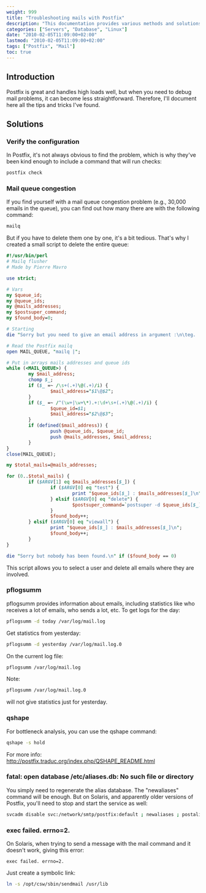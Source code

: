 ```yaml
---
weight: 999
title: "Troubleshooting mails with Postfix"
description: "This documentation provides various methods and solutions for troubleshooting mail server problems, especially in Postfix environments."
categories: ["Servers", "Database", "Linux"]
date: "2010-02-05T11:09:00+02:00"
lastmod: "2010-02-05T11:09:00+02:00"
tags: ["Postfix", "Mail"]
toc: true
---
```


## Introduction

Postfix is great and handles high loads well, but when you need to debug mail problems, it can become less straightforward. Therefore, I'll document here all the tips and tricks I've found.

## Solutions

### Verify the configuration

In Postfix, it's not always obvious to find the problem, which is why they've been kind enough to include a command that will run checks:

```bash
postfix check
```

### Mail queue congestion

If you find yourself with a mail queue congestion problem (e.g., 30,000 emails in the queue), you can find out how many there are with the following command:

```bash
mailq
```

But if you have to delete them one by one, it's a bit tedious. That's why I created a small script to delete the entire queue:

```perl
#!/usr/bin/perl
# Mailq flusher
# Made by Pierre Mavro

use strict;

# Vars
my $queue_id;
my @queue_ids;
my @mails_addresses;
my $postsuper_command;
my $found_body=0;

# Starting
die "Sorry but you need to give an email address in argument :\n\teg. ./queue_flush_users.pl <viewall|test|delete> <user_mail>\n" if (! defined($ARGV[0]));

# Read the Postfix mailq
open MAIL_QUEUE, "mailq |";

# Put in arrays mails addresses and queue ids
while (<MAIL_QUEUE>) {
        my $mail_address;
        chomp $_;
        if ($_ =~ /\s+(.+)\@(.+)/i) {
                $mail_address="$1\@$2";
        }
        if ($_ =~ /^(\w+|\w+\*).+:\d+\s+(.+)\@(.+)/i) {
                $queue_id=$1;
                $mail_address="$2\@$3";
        }
        if (defined($mail_address)) {
                push @queue_ids, $queue_id;
                push @mails_addresses, $mail_address;
        }
}
close(MAIL_QUEUE);

my $total_mails=@mails_addresses;

for (0..$total_mails) {
        if ($ARGV[1] eq $mails_addresses[$_]) {
                if ($ARGV[0] eq "test") {
                        print "$queue_ids[$_] : $mails_addresses[$_]\n";
                } elsif ($ARGV[0] eq "delete") {
                        $postsuper_command=`postsuper -d $queue_ids[$_]`;
                }
                $found_body++;
        } elsif ($ARGV[0] eq "viewall") {
                print "$queue_ids[$_] : $mails_addresses[$_]\n";
                $found_body++;
        }
}

die "Sorry but nobody has been found.\n" if ($found_body == 0)
```

This script allows you to select a user and delete all emails where they are involved.

### pflogsumm

pflogsumm provides information about emails, including statistics like who receives a lot of emails, who sends a lot, etc. To get logs for the day:

```bash
pflogsumm -d today /var/log/mail.log
```

Get statistics from yesterday:

```bash
pflogsumm -d yesterday /var/log/mail.log.0
```

On the current log file:

```bash
pflogsumm /var/log/mail.log
```

Note:

```bash
pflogsumm /var/log/mail.log.0
```

will not give statistics just for yesterday.

### qshape

For bottleneck analysis, you can use the qshape command:

```bash
qshape -s hold
```

For more info:  
http://postfix.traduc.org/index.php/QSHAPE_README.html

### fatal: open database /etc/aliases.db: No such file or directory

You simply need to regenerate the alias database. The "newaliases" command will be enough. But on Solaris, and apparently older versions of Postfix, you'll need to stop and start the service as well:

```bash
svcadm disable svc:/network/smtp/postfix:default ; newaliases ; postalias ; svcadm enable svc:/network/smtp/postfix:default
```

### exec failed. errno=2.

On Solaris, when trying to send a message with the mail command and it doesn't work, giving this error:

```
exec failed. errno=2.
```

Just create a symbolic link:

```bash
ln -s /opt/csw/sbin/sendmail /usr/lib
```
